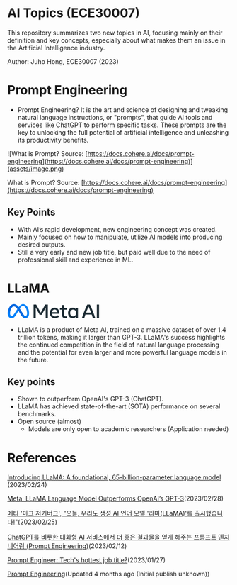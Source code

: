 # AI Topics (ECE30007)

This repository summarizes two new topics in AI, focusing mainly on their definition and key concepts, especially about what makes them an issue in the Artificial Intelligence industry. 

Author: Juho Hong, ECE30007 (2023)

# Prompt Engineering

- Prompt Engineering? It is the art and science of designing and tweaking natural language instructions, or "prompts", that guide AI tools and services like ChatGPT to perform specific tasks. These prompts are the key to unlocking the full potential of artificial intelligence and unleashing its productivity benefits.

![What is Prompt? Source: [https://docs.cohere.ai/docs/prompt-engineering](https://docs.cohere.ai/docs/prompt-engineering)](assets/image.png)

What is Prompt? Source: [https://docs.cohere.ai/docs/prompt-engineering](https://docs.cohere.ai/docs/prompt-engineering)

## Key Points

- With AI’s rapid development, new engineering concept was created.
- Mainly focused on how to manipulate, utilize AI models into producing desired outputs.
- Still a very early and new job title, but paid well due to the need of professional skill and experience in ML.

# LLaMA

![Untitled](assets/image_2.png)

- LLaMA is a product of Meta AI, trained on a massive dataset of over 1.4 trillion tokens, making it larger than GPT-3. LLaMA's success highlights the continued competition in the field of natural language processing and the potential for even larger and more powerful language models in the future.

## Key points

- Shown to outperform OpenAI's GPT-3 (ChatGPT).
- LLaMA has achieved state-of-the-art (SOTA) performance on several benchmarks.
- Open source (almost)
    - Models are only open to academic researchers (Application needed)

# References

[Introducing LLaMA: A foundational, 65-billion-parameter language model](https://ai.facebook.com/blog/large-language-model-llama-meta-ai/) (2023/02/24)

[Meta: LLaMA Language Model Outperforms OpenAI’s GPT-3](https://aibusiness.com/meta/meta-s-llama-language-model-outperforms-openai-s-gpt-3)(2023/02/28)

[메타 '마크 저커버그', "오늘, 우리도 생성 AI 언어 모델 '라마(LLaMA)'를 출시했습니다!"](https://www.aitimes.kr/news/articleView.html?idxno=27447)(2023/02/25)

[ChatGPT를 비롯한 대화형 AI 서비스에서 더 좋은 결과물을 얻게 해주는 프롬프트 엔지니어링 (Prompt Engineering)](https://seongjin.me/prompt-engineering-in-chatgpt/)(2023/02/12)

[Prompt Engineer: Tech's hottest job title?](https://www.peoplematters.in/article/talent-management/is-prompt-engineering-the-hottest-job-in-ai-today-37036)(2023/01/27)

[Prompt Engineering](https://docs.cohere.ai/docs/prompt-engineering)(Updated 4 months ago (Initial publish unknown))